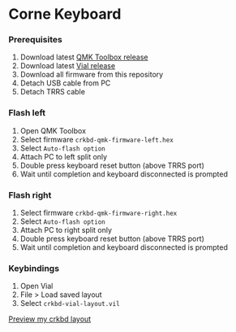 # Corne Keyboard

### Prerequisites
1. Download latest [QMK Toolbox release](https://github.com/qmk/qmk_toolbox/releases)
2. Download latest [Vial release](https://get.vial.today/download/)
3. Download all firmware from this repository
4. Detach USB cable from PC
5. Detach TRRS cable

### Flash left
1. Open QMK Toolbox
2. Select firmware `crkbd-qmk-firmware-left.hex`
3. Select `Auto-flash option`
4. Attach PC to left split only
5. Double press keyboard reset button (above TRRS port)
6. Wait until completion and keyboard disconnected is prompted

### Flash right
1. Select firmware `crkbd-qmk-firmware-right.hex`
2. Select `Auto-flash option`
3. Attach PC to right split only
4. Double press keyboard reset button (above TRRS port)
5. Wait until completion and keyboard disconnected is prompted

### Keybindings
1. Open Vial
2. File > Load saved layout
3. Select `crkbd-vial-layout.vil`

[Preview my crkbd layout](https://gist.github.com/fathulfahmy/9b3548f96523210ad8884cbb4d12a527)
